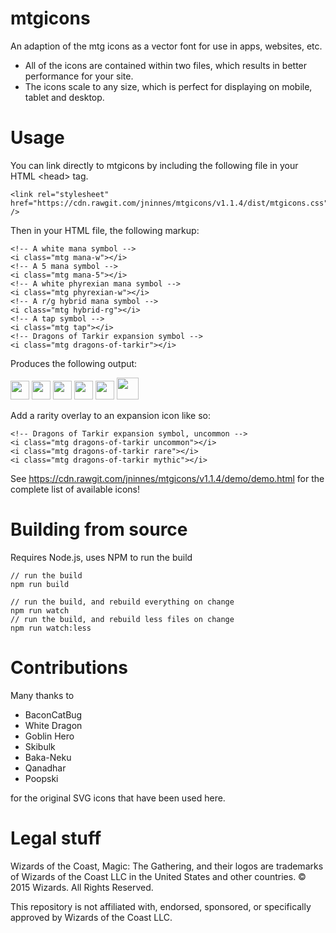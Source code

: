 # mtgicons

An adaption of the mtg icons as a vector font for use in apps, websites, etc. 

- All of the icons are contained within two files, which results in better performance for your site.
- The icons scale to any size, which is perfect for displaying on mobile, tablet and desktop.

# Usage

You can link directly to mtgicons by including the following file in your HTML &lt;head&gt; tag.

	<link rel="stylesheet" href="https://cdn.rawgit.com/jninnes/mtgicons/v1.1.4/dist/mtgicons.css" />

Then in your HTML file, the following markup:
  
	<!-- A white mana symbol -->
	<i class="mtg mana-w"></i>
	<!-- A 5 mana symbol -->
	<i class="mtg mana-5"></i>
	<!-- A white phyrexian mana symbol -->
	<i class="mtg phyrexian-w"></i>
	<!-- A r/g hybrid mana symbol -->
	<i class="mtg hybrid-rg"></i>
	<!-- A tap symbol -->
	<i class="mtg tap"></i>
	<!-- Dragons of Tarkir expansion symbol -->
	<i class="mtg dragons-of-tarkir"></i>

Produces the following output:

<img src="https://rawgit.com/jninnes/mtgicons/v1.1.4/src/svg/A01%20-%20Colored%20Mana%20-%20White.svg" height="30" width="30" />
<img src="https://rawgit.com/jninnes/mtgicons/v1.1.4/src/svg/B05%20-%20Colorless%20Mana%20-%20Five.svg" height="30" width="30" />
<img src="https://rawgit.com/jninnes/mtgicons/v1.1.4/src/svg/D01%20-%20Phyrexian%20Mana%20-%20White.svg" height="30" width="30" />
<img src="https://rawgit.com/jninnes/mtgicons/v1.1.4/src/svg/C07%20-%20Hybrid%20Mana%20-%20Red%20or%20Green.svg" height="30" width="30" />
<img src="https://rawgit.com/jninnes/mtgicons/v1.1.4/src/svg/E05%20-%20Tap%20Symbol%20-%20Post%208th%20Edition.svg" height="30" width="30" />
<img src="https://rawgit.com/jninnes/mtgicons/v1.1.4/src/svg/B2109%20-%20Dragons%20of%20Tarkir%20-%20Common.svg" height="35" width="35">

Add a rarity overlay to an expansion icon like so:

	<!-- Dragons of Tarkir expansion symbol, uncommon -->
	<i class="mtg dragons-of-tarkir uncommon"></i>
	<i class="mtg dragons-of-tarkir rare"></i>
	<i class="mtg dragons-of-tarkir mythic"></i>

See https://cdn.rawgit.com/jninnes/mtgicons/v1.1.4/demo/demo.html for the complete list of available icons!

# Building from source

Requires Node.js, uses NPM to run the build

	// run the build
	npm run build
  
	// run the build, and rebuild everything on change
	npm run watch
	// run the build, and rebuild less files on change
	npm run watch:less

# Contributions

Many thanks to 

- BaconCatBug 
- White Dragon
- Goblin Hero
- Skibulk
- Baka-Neku
- Qanadhar 
- Poopski

for the original SVG icons that have been used here.

# Legal stuff

Wizards of the Coast, Magic: The Gathering, and their logos are trademarks of Wizards of the Coast LLC in the United States and other countries. © 2015 Wizards. All Rights Reserved.

This repository is not affiliated with, endorsed, sponsored, or specifically approved by Wizards of the Coast LLC. 
